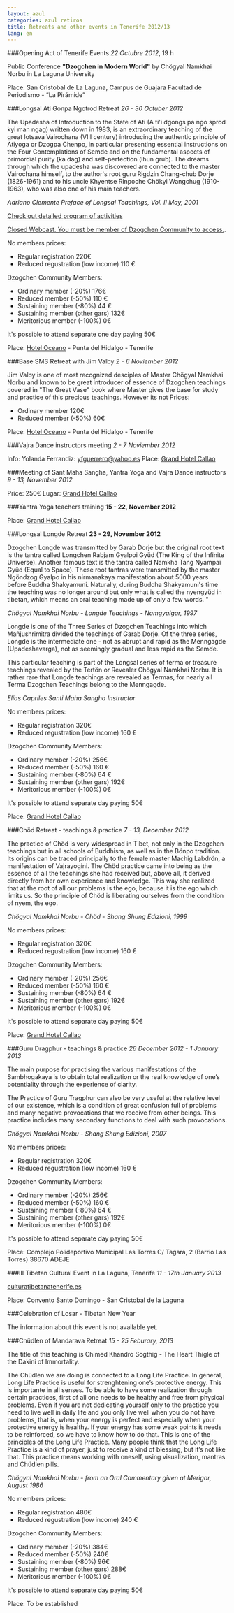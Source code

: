 ```yaml
---
layout: azul
categories: azul retiros
title: Retreats and other events in Tenerife 2012/13
lang: en
---
```

###Opening Act of Tenerife Events
*22 Octubre 2012*, 19 h

Public Conference **"Dzogchen in Modern World"** by Chögyal Namkhai Norbu in La Laguna University

Place: San Cristobal de La Laguna, Campus de Guajara
Facultad de Periodismo - “La Pirámide”

###Longsal Ati Gonpa Ngotrod Retreat
*26 - 30 Octuber 2012*

The Upadesha of Introduction to the State of Ati (A ti'i dgongs pa ngo sprod kyi man ngag) written down in 1983, is an extraordinary teaching of the great lotsava Vairochana (VIII century) introducing the authentic principle of Atiyoga or Dzogpa Chenpo, in particular presenting essential instructions on the Four Contemplations of Semde and on the fundamental aspects of primordial purity (ka dag) and self-perfection (lhun grub). The dreams through which the upadesha was discovered are connected to the master Vairochana himself, to the author's root guru Rigdzin Chang-chub Dorje (1826-1961) and to his uncle Khyentse Rinpoche Chökyi Wangchug (1910-1963), who was also one of his main teachers.

*Adriano Clemente Preface of Longsal Teachings, Vol. II May, 2001*

[Check out detailed program of activities](https://docs.google.com/spreadsheet/pub?key=0AgWx3a78pFX_dFlnZWNDR2laYWx4T3RJZVV5bkVNUmc&output=html)

[Closed Webcast. You must be member of Dzogchen Community to access.](http://meriling.es/rojo/webcast).

No members prices:

- Regular registration 220€
- Reduced regustration (low income) 110 €

Dzogchen Community Members:

- Ordinary member (-20%) 176€
- Reduced member (-50%) 110 €
- Sustaining member (-80%) 44 €
- Sustaining member (other gars) 132€
- Meritorious member (-100%) 0€

It's possible to attend separate one day paying 50€

Place: [Hotel Oceano](/tenerife-retreats-2012-213/en/punta) - Punta del Hidalgo - Tenerife

###Base SMS Retreat with Jim Valby
*2 - 6 Noviember 2012*

Jim Valby is one of most recognized desciples of Master Chögyal Namkhai Norbu and known to be great introducer of essence of Dzogchen teachings covered in "The Great Vase" book where Master gives the base for study and practice of this precious teachings. However its not 
Prices:

- Ordinary member 120€
- Reduced member (-50%) 60€

Place: [Hotel Oceano](/tenerife-retreats-2012-213/en/punta) - Punta del Hidalgo - Tenerife

###Vajra Dance instructors meeting
*2 - 7 Noviember 2012*

Info: Yolanda Ferrandiz: yfguerrero@yahoo.es 
Place: [Grand Hotel Callao](/tenerife-retreats-2012-213/en/callao)

###Meeting of Sant Maha Sangha, Yantra Yoga and Vajra Dance instructors
*9 - 13, November 2012*

Price: 250€
Lugar: [Grand Hotel Callao](/tenerife-retreats-2012-213/en/callao)

###Yantra Yoga teachers training
**15 - 22, November 2012**

Place: [Grand Hotel Callao](/tenerife-retreats-2012-213/en/callao)

###Longsal Longde Retreat
**23 - 29, November 2012**

Dzogchen Longde was transmitted by Garab Dorje but the original root text is the tantra called Longchen Rabjam Gyalpoi Gyüd (The King of the Infinite Universe). Another famous text is the tantra called Namkha Tang Nyampai Gyüd (Equal to Space). These root tantras were transmitted by the master Ngöndzog Gyalpo in his nirmanakaya manifestation about 5000 years before Buddha Shakyamuni. Naturally, during Buddha Shakyamuni's time the teaching was no longer around but only what is called the nyengyüd in tibetan, which means an oral teaching made up of only a few words. "

*Chögyal Namkhai Norbu - Longde Teachings  -  Namgyalgar, 1997*

Longde is one of the Three Series of Dzogchen Teachings into which Mañjushrimitra divided the teachings of Garab Dorje. Of the three series, Longde is the intermediate one  -  not as abrupt and rapid as the Menngagde (Upadeshavarga), not as seemingly gradual and less rapid as the Semde. 

This particular teaching is part of the Longsal series of terma or treasure teachings revealed by the Tertön or Revealer Chögyal Namkhai Norbu. It is rather rare that Longde teachings are revealed as Termas, for nearly all Terma Dzogchen Teachings belong to the Menngagde.

*Elías Capriles Santi Maha Sangha Instructor*

No members prices:

- Regular registration 320€
- Reduced regustration (low income) 160 €

Dzogchen Community Members:

- Ordinary member (-20%) 256€
- Reduced member (-50%) 160 €
- Sustaining member (-80%) 64 €
- Sustaining member (other gars) 192€
- Meritorious member (-100%) 0€

It's possible to attend separate day paying 50€

Place: [Grand Hotel Callao](/tenerife-retreats-2012-213/en/callao)

###Chöd Retreat - teachings & practice
*7 - 13, December 2012*

The practice of Chöd is very widespread in Tibet, not only in the Dzogchen teachings but in all schools of Buddhism, as well as in the Bönpo tradition. Its origins can be traced principally to the female master Machig Labdrön, a manifestation of Vajrayogini. The Chöd practice came into being as the essence of all the teachings she had received but, above all, it derived directly from her own experience and knowledge. This way she realized that at the root of all our problems is the ego, because it is the ego which limits us. So the principle of Chöd is liberating ourselves from the condition of nyem, the ego.

*Chögyal Namkhai Norbu - Chöd - Shang Shung Edizioni, 1999*

No members prices:

- Regular registration 320€
- Reduced regustration (low income) 160 €

Dzogchen Community Members:

- Ordinary member (-20%) 256€
- Reduced member (-50%) 160 €
- Sustaining member (-80%) 64 €
- Sustaining member (other gars) 192€
- Meritorious member (-100%) 0€

It's possible to attend separate day paying 50€

Place: [Grand Hotel Callao](/tenerife-retreats-2012-213/en/callao)

###Guru Dragphur - teachings & practice
*26 December 2012 - 1 January 2013*

The main purpose for practising the various manifestations of the Sambhogakaya is to obtain total realization or the real knowledge of one’s potentiality through the experience of clarity.

The Practice of Guru Tragphur can also be very useful at the relative level of our existence, which is a condition of great confusion full of problems and many negative provocations that we receive from other beings. This practice includes many secondary functions to deal with such provocations.

*Chögyal Namkhai Norbu - Shang Shung Edizioni, 2007*

No members prices:

- Regular registration 320€
- Reduced regustration (low income) 160 €

Dzogchen Community Members:

- Ordinary member (-20%) 256€
- Reduced member (-50%) 160 €
- Sustaining member (-80%) 64 €
- Sustaining member (other gars) 192€
- Meritorious member (-100%) 0€

It's possible to attend separate day paying 50€

Place: Complejo Polideportivo Municipal Las Torres
C/ Tagara, 2 (Barrio Las Torres) 38670 ADEJE

###III Tibetan Cultural Event in La Laguna, Tenerife
*11 - 17th January 2013*

[culturatibetanatenerife.es](http://culturatibetanatenerife.es/)

Place: Convento Santo Domingo - San Cristobal de la Laguna

###Celebration of Losar - Tibetan New Year

The information about this event is not available yet.

###Chüdlen of Mandarava Retreat
*15 - 25 Feburary, 2013*
 
The title of this teaching is Chimed Khandro Sogthig  -  The Heart Thigle of the Dakini of Immortality.

The Chüdlen we are doing is connected to a Long Life Practice. In general, Long Life Practice is useful for strenghtening one’s protective energy. This is importante in all senses. To be able to have some realization through certain practices, first of all one needs to be healthy and free from physical problems. Even if you are not dedicating yourself only to the practice you need to live well in daily life and you only live well when you do not have problems, that is, when your energy is perfect and especially when your protective energy is healthy. If your energy has some weak points it needs to be reinforced, so we have to know how to do that. This is one of the principles of the Long Life Practice. Many people think that the Long Life Practice is a kind of prayer, just to receive a kind of blessing, but it’s not like that. This practice means working with oneself, using visualization, mantras and Chüdlen pills.

*Chögyal Namkhai Norbu - from an Oral Commentary given at Merigar, August 1986*

No members prices:

- Regular registration 480€
- Reduced regustration (low income) 240 €

Dzogchen Community Members:

- Ordinary member (-20%) 384€
- Reduced member (-50%) 240€
- Sustaining member (-80%) 96€
- Sustaining member (other gars) 288€
- Meritorious member (-100%) 0€

It's possible to attend separate day paying 50€

Place: To be established